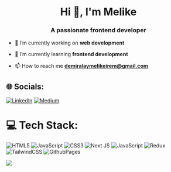 <h1 align="center">Hi 👋, I'm Melike</h1>
<h3 align="center">A passionate frontend developer</h3>

- 🔭 I’m currently working on **web development**

- 🌱 I’m currently learning **frontend development**

- 📫 How to reach me **demiralaymelikeirem@gmail.com**


## 🌐 Socials:
[![LinkedIn](https://img.shields.io/badge/LinkedIn-%230077B5.svg?logo=linkedin&logoColor=white)](https://linkedin.com/in/melike-demiralay) [![Medium](https://img.shields.io/badge/Medium-12100E?logo=medium&logoColor=white)](https://medium.com/@melikedemiralay) 

# 💻 Tech Stack:
![HTML5](https://img.shields.io/badge/html5-%23E34F26.svg?style=for-the-badge&logo=html5&logoColor=white) ![JavaScript](https://img.shields.io/badge/javascript-%23323330.svg?style=for-the-badge&logo=javascript&logoColor=%23F7DF1E) ![CSS3](https://img.shields.io/badge/css3-%231572B6.svg?style=for-the-badge&logo=css3&logoColor=white) ![Next JS](https://img.shields.io/badge/Next-black?style=for-the-badge&logo=next.js&logoColor=white) ![JavaScript](https://img.shields.io/badge/javascript-%23323330.svg?style=for-the-badge&logo=javascript&logoColor=%23F7DF1E)  ![Redux](https://img.shields.io/badge/redux-%23593d88.svg?style=for-the-badge&logo=redux&logoColor=white) ![TailwindCSS](https://img.shields.io/badge/tailwindcss-%2338B2AC.svg?style=for-the-badge&logo=tailwind-css&logoColor=white)  ![GithubPages](https://img.shields.io/badge/github%20pages-121013?style=for-the-badge&logo=github&logoColor=white)


![](https://github-readme-stats.vercel.app/api/top-langs/?username=MelikeDemiralayy&theme=blueberry&hide_border=true&include_all_commits=false&count_private=false&layout=compact)
